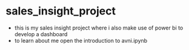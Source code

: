 # sales_insight_project
- this is my sales insight project where i also make use of power bi to develop a dashboard
- to learn about me open the introduction to avni.ipynb
